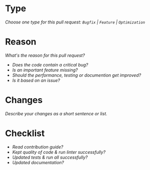 # Type
_Choose one type for this pull request: `Bugfix` | `Feature` | `Optimization`_

# Reason
_What's the reason for this pull request?_
* _Does the code contain a critical bug?_
* _Is an important feature missing?_
* _Should the performance, testing or documention get improved?_
* _Is it based on an issue?_

# Changes
_Describe your changes as a short sentence or list._

# Checklist
* _Read contribution guide?_
* _Kept quality of code & run linter successfully?_
* _Updated tests & run all successfully?_
* _Updated documentation?_
